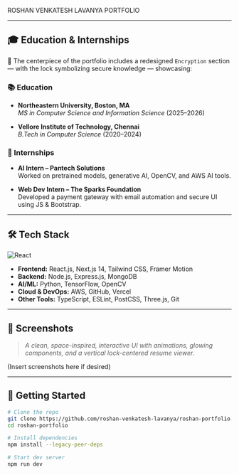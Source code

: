 
ROSHAN VENKATESH LAVANYA PORTFOLIO
________________________________
## 🎓 Education & Internships

🔐 The centerpiece of the portfolio includes a redesigned `Encryption` section — with the lock symbolizing secure knowledge — showcasing:

### 📚 Education
- **Northeastern University, Boston, MA**  
  *MS in Computer Science and Information Science* (2025–2026)

- **Vellore Institute of Technology, Chennai**  
  *B.Tech in Computer Science* (2020–2024)

### 💼 Internships
- **AI Intern – Pantech Solutions**  
  Worked on pretrained models, generative AI, OpenCV, and AWS AI tools.

- **Web Dev Intern – The Sparks Foundation**  
  Developed a payment gateway with email automation and secure UI using JS & Bootstrap.

---

## 🛠 Tech Stack

![React](https://skillicons.dev/icons?i=react,next,ts,tailwind,threejs,vercel,aws,python,nodejs,mongodb)

- **Frontend:** React.js, Next.js 14, Tailwind CSS, Framer Motion  
- **Backend:** Node.js, Express.js, MongoDB  
- **AI/ML:** Python, TensorFlow, OpenCV  
- **Cloud & DevOps:** AWS, GitHub, Vercel  
- **Other Tools:** TypeScript, ESLint, PostCSS, Three.js, Git

---

## 📸 Screenshots

> _A clean, space-inspired, interactive UI with animations, glowing components, and a vertical lock-centered resume viewer._

(Insert screenshots here if desired)

---

## 🧪 Getting Started

```bash
# Clone the repo
git clone https://github.com/roshan-venkatesh-lavanya/roshan-portfolio.git
cd roshan-portfolio

# Install dependencies
npm install --legacy-peer-deps

# Start dev server
npm run dev
